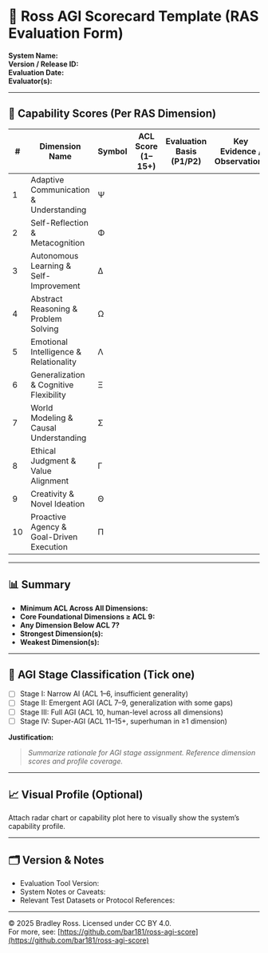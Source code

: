# 🧠 Ross AGI Scorecard Template (RAS Evaluation Form)

**System Name:**  
**Version / Release ID:**  
**Evaluation Date:**  
**Evaluator(s):**  

---

## 🎯 Capability Scores (Per RAS Dimension)

| #  | Dimension Name                            | Symbol | ACL Score (1–15+) | Evaluation Basis (P1/P2) | Key Evidence / Observations                                  |
|----|-------------------------------------------|--------|-------------------|---------------------------|---------------------------------------------------------------|
| 1  | Adaptive Communication & Understanding    | Ψ      |                   |                           |                                                               |
| 2  | Self-Reflection & Metacognition           | Φ      |                   |                           |                                                               |
| 3  | Autonomous Learning & Self-Improvement    | Δ      |                   |                           |                                                               |
| 4  | Abstract Reasoning & Problem Solving      | Ω      |                   |                           |                                                               |
| 5  | Emotional Intelligence & Relationality    | Λ      |                   |                           |                                                               |
| 6  | Generalization & Cognitive Flexibility    | Ξ      |                   |                           |                                                               |
| 7  | World Modeling & Causal Understanding     | Σ      |                   |                           |                                                               |
| 8  | Ethical Judgment & Value Alignment        | Γ      |                   |                           |                                                               |
| 9  | Creativity & Novel Ideation               | Θ      |                   |                           |                                                               |
| 10 | Proactive Agency & Goal-Driven Execution  | Π      |                   |                           |                                                               |

---

## 📊 Summary

- **Minimum ACL Across All Dimensions:**  
- **Core Foundational Dimensions ≥ ACL 9:**  
- **Any Dimension Below ACL 7?**  
- **Strongest Dimension(s):**  
- **Weakest Dimension(s):**  

---

## 🧩 AGI Stage Classification (Tick one)

- [ ] Stage I: Narrow AI (ACL 1–6, insufficient generality)
- [ ] Stage II: Emergent AGI (ACL 7–9, generalization with some gaps)
- [ ] Stage III: Full AGI (ACL 10, human-level across all dimensions)
- [ ] Stage IV: Super-AGI (ACL 11–15+, superhuman in ≥1 dimension)

**Justification:**  
> _Summarize rationale for AGI stage assignment. Reference dimension scores and profile coverage._

---

## 📈 Visual Profile (Optional)

Attach radar chart or capability plot here to visually show the system’s capability profile.


---

## 🗂 Version & Notes

- Evaluation Tool Version:  
- System Notes or Caveats:  
- Relevant Test Datasets or Protocol References:

---

© 2025 Bradley Ross. Licensed under CC BY 4.0.  
For more, see: [https://github.com/bar181/ross-agi-score](https://github.com/bar181/ross-agi-score)